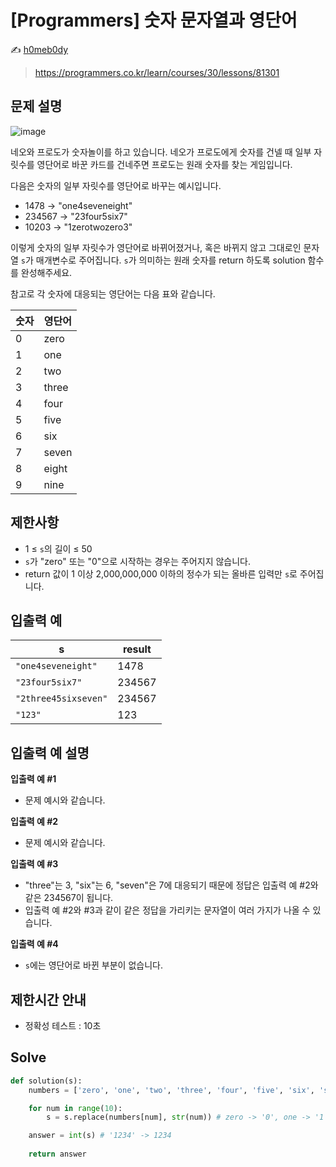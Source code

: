 # [Programmers] 숫자 문자열과 영단어

:writing_hand: [h0meb0dy](mailto:h0meb0dysj@gmail.com)

> https://programmers.co.kr/learn/courses/30/lessons/81301

## 문제 설명

![image](https://user-images.githubusercontent.com/104156058/164981906-9a3926bf-07d8-4d46-894e-becacc836a99.png)

네오와 프로도가 숫자놀이를 하고 있습니다. 네오가 프로도에게 숫자를 건넬 때 일부 자릿수를 영단어로 바꾼 카드를 건네주면 프로도는 원래 숫자를 찾는 게임입니다.

다음은 숫자의 일부 자릿수를 영단어로 바꾸는 예시입니다.

- 1478 → "one4seveneight"
- 234567 → "23four5six7"
- 10203 → "1zerotwozero3"

이렇게 숫자의 일부 자릿수가 영단어로 바뀌어졌거나, 혹은 바뀌지 않고 그대로인 문자열 `s`가 매개변수로 주어집니다. `s`가 의미하는 원래 숫자를 return 하도록 solution 함수를 완성해주세요.

참고로 각 숫자에 대응되는 영단어는 다음 표와 같습니다.

| 숫자 | 영단어 |
| ---- | ------ |
| 0    | zero   |
| 1    | one    |
| 2    | two    |
| 3    | three  |
| 4    | four   |
| 5    | five   |
| 6    | six    |
| 7    | seven  |
| 8    | eight  |
| 9    | nine   |

## 제한사항

- 1 ≤ `s`의 길이 ≤ 50
- `s`가 "zero" 또는 "0"으로 시작하는 경우는 주어지지 않습니다.
- return 값이 1 이상 2,000,000,000 이하의 정수가 되는 올바른 입력만 `s`로 주어집니다.

## 입출력 예

| s                    | result |
| -------------------- | ------ |
| `"one4seveneight"`   | 1478   |
| `"23four5six7"`      | 234567 |
| `"2three45sixseven"` | 234567 |
| `"123"`              | 123    |

## 입출력 예 설명

**입출력 예 #1**

- 문제 예시와 같습니다.

**입출력 예 #2**

- 문제 예시와 같습니다.

**입출력 예 #3**

- "three"는 3, "six"는 6, "seven"은 7에 대응되기 때문에 정답은 입출력 예 #2와 같은 234567이 됩니다.
- 입출력 예 #2와 #3과 같이 같은 정답을 가리키는 문자열이 여러 가지가 나올 수 있습니다.

**입출력 예 #4**

- `s`에는 영단어로 바뀐 부분이 없습니다.

## 제한시간 안내

- 정확성 테스트 : 10초

## Solve

```python
def solution(s):
    numbers = ['zero', 'one', 'two', 'three', 'four', 'five', 'six', 'seven', 'eight', 'nine']

    for num in range(10):
        s = s.replace(numbers[num], str(num)) # zero -> '0', one -> '1', ..., nine -> '9'

    answer = int(s) # '1234' -> 1234
    
    return answer
```